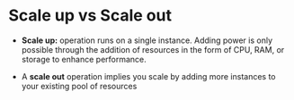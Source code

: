 # Scale up vs Scale out

- **Scale up:** operation runs on a single instance. Adding power is only possible through the addition of resources in the form of CPU, RAM, or storage to enhance performance.

- A **scale out** operation implies you scale by adding more instances to your existing pool of resources
